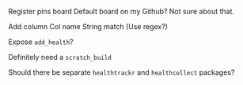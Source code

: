 Register pins board
  Default board on my Github? Not sure about that.
  
Add column
  Col name
  String match (Use regex?)
  
Expose `add_health`?

Definitely need a `scratch_build`

Should there be separate `healthtrackr` and `healthcollect` packages?
